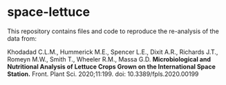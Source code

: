 # space-lettuce
 
This repository contains files and code to reproduce the re-analysis of the data from:

Khodadad C.L.M., Hummerick M.E., Spencer L.E., Dixit A.R., Richards J.T., Romeyn M.W., Smith T., Wheeler R.M., Massa G.D. __Microbiological and Nutritional Analysis of Lettuce Crops Grown on the International Space Station.__ Front. Plant Sci. 2020;11:199. doi: 10.3389/fpls.2020.00199
